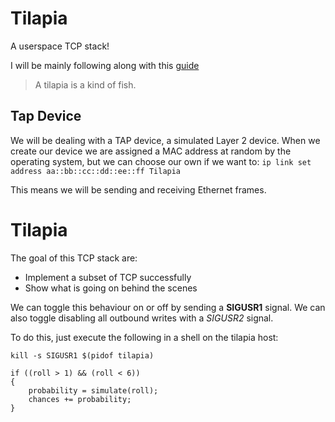 # Tilapia

A userspace TCP stack!

I will be mainly following along with this
[guide](https://www.saminiir.com/lets-code-tcp-ip-stack-1-ethernet-arp/)

> A tilapia is a kind of fish.

## Tap Device
We will be dealing with a TAP device, a simulated Layer 2 device.
When we create our device we are assigned a MAC address at random
by the operating system, but we can choose our own if we want to:
`ip link set address aa::bb::cc::dd::ee::ff Tilapia`

This means we will be sending and receiving Ethernet frames.

# Tilapia

The goal of this TCP stack are:
* Implement a subset of TCP successfully
* Show what is going on behind the scenes

We can toggle this behaviour on or off by sending a **SIGUSR1** signal.
We can also toggle disabling all outbound writes with a *SIGUSR2* signal.

To do this, just execute the following in a shell on the tilapia host:

``` kill -s SIGUSR1 $(pidof tilapia) ```

```
if ((roll > 1) && (roll < 6))
{
    probability = simulate(roll);
    chances += probability;
}
```

